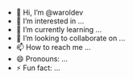 - 👋 Hi, I’m @waroldev
- 👀 I’m interested in ...
- 🌱 I’m currently learning ...
- 💞️ I’m looking to collaborate on ...
- 📫 How to reach me ...
- 😄 Pronouns: ...
- ⚡ Fun fact: ...

<!---
waroldev/waroldev is a ✨ special ✨ repository because its `README.md` (this file) appears on your GitHub profile.
You can click the Preview link to take a look at your changes.
--->
